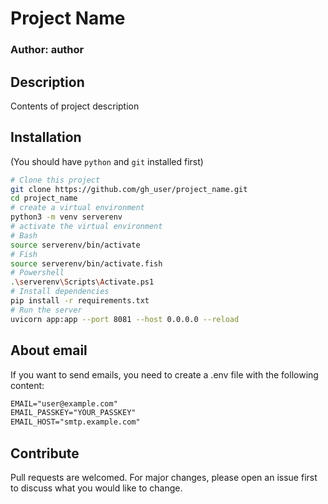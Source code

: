 # Project Name
### Author: author

## Description
Contents of project description

## Installation
(You should have `python` and `git` installed first)
```sh
# Clone this project
git clone https://github.com/gh_user/project_name.git
cd project_name
# create a virtual environment
python3 -m venv serverenv
# activate the virtual environment
# Bash
source serverenv/bin/activate
# Fish
source serverenv/bin/activate.fish
# Powershell
.\serverenv\Scripts\Activate.ps1
# Install dependencies
pip install -r requirements.txt
# Run the server
uvicorn app:app --port 8081 --host 0.0.0.0 --reload
```

## About email
If you want to send emails, you need to create a .env file with the following content:
```txt
EMAIL="user@example.com"
EMAIL_PASSKEY="YOUR_PASSKEY"
EMAIL_HOST="smtp.example.com"
```

## Contribute
Pull requests are welcomed. For major changes, please open an issue first to discuss what you would like to change.
